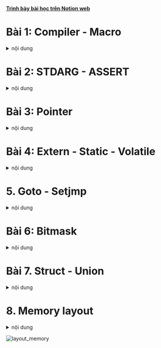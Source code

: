 **[Trình bày bài học trên Notion web](https://ritzy-tray-c64.notion.site/Advance-C-CPP-1340b8981c614ba29eb68631e6479064)**

# Bài 1: Compiler - Macro
<details>
<summary>nội dung</summary>

<h2>Compiler</h2>

**Compiler là trình biên dịch, có nhiệm vụ biên dịch source code sang ngôn ngữ máy để vi xử lí có thể thực thi được chương trình đó.**

<p align="center">
  <img src="https://github.com/user-attachments/assets/418ae9af-78e6-4ba5-a352-9193f6056b5c" width="50%">
</p>

* Preprocessing: là quá trình tiền xử lí, tạo ra file preprocessed. Trong qua trình này:

    * Preprocessor sẽ copy nội dung của file được include vào file tiền xử lí.
    * Xóa bỏ các comment trong source file.
    * Chèn nội dung được định nghĩa của macro tại vị trí gọi macro đó.

* Compilation: từ preprocessed source compiler sẽ biên dịch sang assembly code.

* Assemble: assembler tạo ra object file từ assembly code.

* Linking: Linker sẽ gộp các file object đã tạo ra từ lại thành một excutable file.
    * Vì khi include một header thì file header đó chỉ chứa tên của hàm không có nội dung thực thi của hàm đó. Tức là sau tiền xử lí cũng chỉ chứa tên hàm mà không có nội dung hàm trong file đó.
    * File source của header đó cũng được biên dịch thành file object và linker sẽ gộp nội dung của hàm đó vào executable file.

<h2>Macro</h2>

**Macro gồm một label và nội dung là đoạn code sẽ được thay thế cho label đó trong quá trình tền xử lí (preprocessing).**

**Chỉ thị tiền xử lí là chỉ thị báo cho preprocesor xử lí những nội dung có trong source code.**

Các chỉ thị tiền xử lí:

* #include: là chỉ thị chèn tất cả nội dung của file được include vào source file.
    
    ⇒ Giúp quản lí và tái sử dụng source code hiệu quả.
    
* #define: dùng để định nghĩa một macro.

* #undef: để hủy định nghĩa một macro đã định nghĩa trước đó.
    
    ⇒ Sử dụng trong trường hợp cần định nghĩa lại macro.
    
* #if, #elif, #else: là những chỉ thị điều kiện để quyết định xem có chèn những nội dung bên trong điều kiện vào source file hay không. Kết thúc chỉ thị điều kiện này là #endif.
    
    ⇒ Dùng để linh hoạt khai báo macro có nội dung khác nhau phù hợp với yêu cầu và đối tượng thực thi chương trình.
    
- #ifdef và #ifndef: là chỉ thị kiểm tra xem đã định nghĩa macro đó hay chưa. Nếu điều kiện đúng thì nội dung bên trong điều kiện sẽ được chèn vào source file. Kết thúc chỉ thị điều kiện là #endif.
    
    ⇒ Để tránh chèn lặp lại những nội dung đã được định nghĩa và chèn vào trước đó.

Các toán tử trong macro:
* Stringize: định nghĩa nội dung của label phía sau # là một chuỗi trong dấu “”.
    
    ```c
    #define _PRINTF(cmd) printf(#cmd)
    ```
    
* Concatenation: nối nội dung của label phía sau ## vào chuỗi phía trước.
    
    ```c
    #define PIN_DEF(number)    int pin_##number
    ```
    
* Variadic: tạo ra macro có thể nhận số lượng tham số truyền vào không cố định và có thể thay đổi.

    ```c
    #define NUM_LIST(...)                       \
    int sum_list[] = {__VA_ARGS__}

    NUM_LIST(1, 4, 5, 6);

    // kết quả sau tiền xử lí
    int sum_list[] = {1, 4, 5, 6};
    ```

Ví dụ định nghĩa macro:

* Định nghĩa macro có chứa giá trị của số pi.

* Định nghĩa macro khai báo nhiều biến có cùng format tên.

* Định nghĩa macro khai báo function.

    ```c
    #define PI_NUMBER               (double)3.14159

    #define NEW_VAR(name)           \
    int         int_##name;         \
    double      double_##name;      \
    char        char_##name;

    #define     _PRINTF(func_name, cmd)         \
    void func_name() {                          \
        printf(#cmd);                           \
        printf("\n");                           \
    }

    _PRINTF(print_hello, hello!);
    _PRINTF(print_goodbye, good bye!);

    int main() {

        printf("%.3f\n", PI_NUMBER); 

        NEW_VAR(test);
        int_test = 5;
        double_test = 5.0;
        char_test = 'a';

        print_hello();
        print_goodbye();
        return 0;
    }
    ```

Ví dụ #ifdef và #ifndef:

* Dùng #ifndef để kiểm tra xem label BOARD_H đã được địa nghĩa trước đó hay chưa. Và định nghĩa label đó nếu chưa.

* Dùng điều kiện #if, #elif để định nghĩa chân Led builtin  phù hợp với board cần biên dịch.

    ```c
    #ifndef BOARD_H
    #define BOARD_H

    #define MCU     UNO
    //#define MCU     MEGA

    #if MCU == UNO
        #define     LED_BULTIN      2
    #elif MCU == MEGA
        #define     LED_BULTIN      7
    #endif

    #endif
    ```

**Macro và function khác nhau như thế nào mặc dù có thể cho ra kết quả như nhau.**

* Function chiếm một vùng nhớ cố định trong main memory. Vì function chỉ được định nghĩa một lần. Mỗi khi gọi function thì program counter sẽ nhảy tới vùng nhớ lưu function đó để thực thi.
* Còn khi định nghĩa macro thì khi biên dịch preprocessor sẽ thay thế đoạn macro được định nghĩa tại vị trí gọi macro đó. Khi gọi nhiều lần sẽ có nhiều đoạn giống nhau trong main memory.
    
⇒ Dùng function sẽ tối ưu hơn về mặt bộ nhớ nhưng sẽ không tối ưu về mặt tốc độ khi so với macro.

</details>

# Bài 2: STDARG - ASSERT
<details>
<summary>nội dung</summary>

<h2>STDARG</h2>

**Stdarg là thư viện chuẩn của C, hỗ trợ viết function với số lượng tham số và kiểu dữ liệu không xác định trước.**

Kiểu dữ liệu và macro của thư viện stdarg:

* va_list: là kiểu dự liệu để chứa các tham số truyền vào.

* void va_start(va_list *ap*, *argN*): xác định địa chỉ bắt đầu trong danh sách tham số truyền vào. Địa chỉ bắt đầu là địa chỉ của tham số tiếp theo phía sau  label argN. Cần gọi trước va_start trước khi gọi va_arg.

* type va_arg(va_list *ap*, *type*): trả về giá trị của địa chỉ hiện tại đang trỏ tới trong danh sách tham số với kiểu dữ liệu xác định tại type. Và chuyển con trỏ đến vị trí tiếp theo trong danh sách tham số.

* void va_end(): giải phóng vùng nhớ đã tạo ra của biến va_list. Cần gọi khi không còn sử dụng va_list đó nữa.

Ví dụ viết một function tính tổng các số truyền vào kiểu int có số lượng tham số có thể thay đổi:

```c
int sum(int count, ...){
    va_list num_list;
    // khởi tạo va_list để lưu địa chỉ các tham số truyền vào
    va_start(num_list, count);
    // lấy ra giá trị của tham số hiện tại đang trỏ đến (địa chỉ đầu tiên là địa chỉ của tham số phía sau count)
    int result = va_arg(num_list, int);
    for(int index=1;index<count;index++) {
            // cộng dồn lần lượt các giá trị còn lại trong danh sách tham số
        result += va_arg(num_list, int);
    }
    // giải phóng vùng nhớ đã khởi tạo num_list
    va_end(num_list);
    return result;
}

int main(void) {
    printf("%d\n", sum(5, 1, 3, 5, 6, 7));
    return 0;
}
```

⇒ Ứng dụng để viết những function xử lí những trường hợp tham số truyền vào có thể thay đổi được.

<h2>ASSERT</h2>

**Assert là thư viện chuẩn của C, hỗ trợ debug và báo lỗi cho chương trình.**

**void assert(_Expression):** có tham số truyền vào là điều kiện báo lỗi và chuỗi kí tự thông báo khi có lỗi xảy ra.

* Nếu điều kiện đúng chương trình sẽ chạy tiếp mà không báo lỗi.
* Nếu điều kiện sai chương trình sẽ báo lỗi với chuỗi kí tự đã định nghĩa trước và dừng chương trình ngay lập tức.

⇒ Quan trọng trong quá trình debug và xử lí lỗi và assert sẽ báo chính xác vị trí lỗi trong source code là line nào.

Ví dụ sử dụng assert để báo lỗi:
```c
#define LOG(condition, cmd)     assert((condition) && #cmd)

double divide(double number_a, double number_b) {
    // assert( (number_b!=0) && "Divide for zero");
    LOG(number_b!=0, "Divide for zero");
    return number_a / number_b;
}

int main() {
	printf("%f\n", divide(4.0, 1.0));
	printf("%f\n", divide(4.0, 0.0));
}
```

</details>

# Bài 3: Pointer
<details>
<summary>nội dung</summary>

<h2>Pointer</h2>

**Pointer là biến có giá trị là địa chỉ của một biến khác. Thông qua con trỏ có thể truy cập đến để đọc hoặc thay đổi giá trị tại địa chỉ đó.**

* Mọi biến đều được lưu trên RAM trong quá trình thực thi chương trình và có địa chỉ riêng.

* Có thể dùng pointer để truy cập nhiều biến khác nhau giúp quá trình xử lí chương trình linh hoạt hơn.

**Kích thước của con trỏ phụ thuộc vào kiến trúc của vi xử lí.**

Ví dụ khai báo và sử dụng con trỏ:
```c
int number = 10;
int *ptr = &number;   // lấy địa chỉ của biến number gán cho con trỏ
*ptr = 100;           // thay đổi giá trị tại biến number = 100
```

<h2>Void Pointer</h2>

**Void Pointer là con trỏ có thể trỏ đến bất kì biến nào mà không cần biết trước kiểu dữ liệu của nó.**

* Tuy nhiên trước khi đọc hoặc thay đổi giá trị của biến được trỏ tới thì cần ép kiểu cho đúng với kiểu dữ liệu của biến đó.

Ví dụ khai báo Void pointer:
```c
int a = 100;
void *ptr = &a;
printf("%d\n", *(int *)a);
*(int *)ptr = 10;
```

<h2>NULL Pointer</h2>

**NULL Pointer là con trỏ có giá trị (địa chỉ trỏ tới) là 0x00.**

Khi khai báo một biến mới chương trình sẽ lấy một vùng nhớ chưa được sử dụng trên RAM để lưu biến. Nếu không gán giá trị khi khai báo thì giá trị của biến sẽ là một giá trị ngẫu nhiên đã được lưu tại địa chỉ này trước đó. 

⇒ Do đó khi khai báo con trỏ mà chưa gán địa chỉ cho nó thì gán NULL để tránh lỗi chương trình khi trỏ nhầm địa chỉ. (Khi không dùng nữa cũng gán NULL)

* Dùng con trỏ NULL có thể kiểm tra được con trỏ đã được khai báo địa chỉ hợp lệ hay chưa.

```c
void *ptr = NULL;
```

<h2>Pointer to Constant</h2>

**Pointer to constant là con trỏ chỉ cho phép đọc giá trị tại tại địa chỉ được trỏ đến mà không được phép thay đổi giá trị tại địa chỉ đó. Tuy nhiên có thể gán lại giá trị (địa chỉ trỏ đến) cho con trỏ.**

Ví dụ sử dụng pointer to constant:
```c
int number_a = 10;
int number_b = 5;
// có thể khai báo con trỏ theo một trong hai cách sau.
int const *ptr_const = &number_a;
// const int *ptr_const = &number_a;

// không thể thay đổi giá trị của biến được trỏ đến.
// *ptr_const = 5; => Lỗi
// tuy nhiên có thể thay đổi giá trị của con trỏ.
ptr_const = &number_b;
```

<h2>Constant Pointer</h2>

**Constant pointer là con trỏ được khởi tạo với giá trị (địa chỉ trỏ đến) không được phép thay đổi. Chỉ có thể đọc và thay đổi giá trị tại địa chỉ được trỏ đến.**

Ví dụ sử dụng constant pointer:
```c
int number_a = 10;
int number_b = 5;
int *const ptr_const = &number_a;

// có thể thay đổi giá trị tại number_a
*const_ptr = 7;

// tuy nhiên đã khởi tạo con trỏ trỏ đến địa chỉ của number_a thì không thể trỏ đến một biến khác nữa.
// ptr_const = &number_b; => chương trình báo lỗi
```

<h2>Pointer to Function</h2>

**Function pointer là con trỏ có giá trị là địa chỉ của một function.**

    ⇒ Trỏ đến vùng nhớ chứa function.

Ví dụ sử dụng pointer to function:

```c
/*
	khai báo ptr là con trỏ hàm có tham số truyền vào là (int, int)
và kiểu trả về là int.
	sử dụng con trỏ hàm để gọi hàm phù hợp theo điều kiện
*/

#define OPERATOR    SUM
// #define OPERATOR    MULTIPLE

int multiple(int number_a, int number_b) {
    return number_a * number_b;
}

int sum(int number_a, int number_b) {
    return number_a + number_b;
}

int main() {
    int (*ptr)(int, int) = NULL;

    #if OPERATOR == SUM
        ptr = &sum;
    #elif OPERATOR == MULTIPLE
        ptr = &multiple;
    #endif
    
    printf("%d\n", ptr(5, 10));
}
```
* Function pointer còn có thể dùng làm tham số truyền vào cho một function khác. 

    Ví dụ:
    ```c
    /*
        Tạo một function có tham số truyền vào là một con trỏ hàm và các tham số phụ.
        Sử dụng con trỏ để gọi hàm tính toán.
    */


    int multiple(int number_a, int number_b) {
        return number_a * number_b;
    }

    int sum(int number_a, int number_b) {
        return number_a + number_b;
    }

    int CalcAndShow(int (*ptr)(int, int), int number_a, int number_b) {
        int result = ptr(number_a, number_b);
        printf("%d\n", result);
        return result;
    }

    int main() {
        int a = 10, b = 4;
        int (*ptr)(int, int) = NULL;
        CalcAndShow(&multiple, a, b);
        CalcAndShow(&sum, a, b);
    }
    ```

Ép kiểu một con trỏ hàm:
```c
int sum(int number_a, int number_b) {
    return number_a + number_b;
}
...
void *ptr = &sum;
int result = ((int (*)(int, int))ptr)(5, 3);
```

<h2>Pointer to Pointer</h2>

**Pointer to Pointer là con trỏ có giá trị là địa chỉ của con trỏ khác (trỏ đến con trỏ khác).**

```c
/*
	Khai báo con trỏ ptr_1 trỏ tới biến point.
	Khai báo con trỏ ptr_2 trỏ tới ptr_1.
	In ra giá trị và địa chỉ của ptr_1 và ptr_2.
*/

double point = 9.2;
double *ptr_1 = &point;
double **ptr_2 = &ptr_1;

printf("&point : %lu\t- point = %.3f\n", &point, point);
printf("&ptr_1 : %lu\t- *ptr_1 = %.3f\n", &ptr_1, *ptr_1);

// con trỏ ptr_2 có giá trị là địa chỉ của ptr_1.
// ta cũng có thể trỏ với point qua ptr_2
printf("ptr_2 : %lu\t- *ptr_2 : %lu\t- **ptr_2 = %.3f\n", ptr_2, *ptr_2, **ptr_2);

/*
	Kết quả in ra
&point : 144701488      - point = 9.200
&ptr_1 : 144701480      - *ptr_1 = 9.200
ptr_2 : 144701480       - *ptr_2 : 144701488    - **ptr_2 = 9.200
*/
```

</details>

# Bài 4: Extern - Static - Volatile
<details>
<summary>nội dung</summary>

<h2>Extern</h2>

**Từ khóa extern dùng để khai báo một biến toàn cục hoặc hàm đã được định nghĩa (khai báo và cấp phát bộ nhớ) ở một file khác. Tức là có thể sử dụng biến toàn cục hoặc hàm của một file khác.**

- Khai báo một biến và gán giá trị cho nó thì nó phải nằm ở file source (.c).

Ví dụ khai báo và sử dụng một hàm và biến toàn cục ở một file source khác:

```c
/* scale.c */

#include "scale.h"

double scale_factor = 0.5;

double calcLength(double len) {
    return len*scale_factor;
}

```

```c
/* main.c */

#include <stdio.h>
// #include "sum.h" => ví dụ này không dùng include

// dùng từ khóa extern để báo đây là một biến toàn cục và một function đã được định nghĩa ở một file kkhác.
extern double scale_factor;
extern double calcLength(double len);

int main(void) {

    double obj_len = 10.0;
    // gọi hàm tính độ dài với scale factor được định nghĩa ở một file khác với.
    printf("Length: %.3f.\n", calcLength(obj_len));
    // do đã dùng từ khóa extern để khai báo scale_factor
	  // thay đổi giá trị scale_factor được định nghĩa file scale.c
	  // và tính lại độ dài một lần nữa với scale_factor vừa thay đổi.
    scale_factor = 2;
    printf("Length: %.3f.\n", calcLength(obj_len));

    return 0;
}

/* Kết quả in trên terminal
Length: 5.000.
Length: 20.000.
*/
```

## Static

### Biến static cục bộ

**Static local variables là những biến cục bộ được khai báo và cấp phát địa chỉ một lần duy nhất và chỉ thu hồi vùng nhớ của biến khi kết thúc chương trình.**

Local variables: biến cục bộ là biến được khai báo bên trong hàm chỉ có phạm vi sử dụng bên trong hàm.

Ứng dụng: 

- Sử dụng trong trường hợp cần giữ lại giá trị của biến trong các lần gọi hàm.
- Thực hiện khởi tạo cho hàm một lần duy nhất.

    Ví dụ sử dụng biến static cục bộ:
    
    ```c
    #include <stdio.h>
    
    void countObject() {
    		// biến counter sẽ được khai báo ở lần đầu tiên gọi hàm
    		// khi gọi những lần tiếp theo chương trình sẽ không khai báo lại 
    		// mà dùng sửa dụng lại vùng nhớ đã cấp phát trước đó.
    		// nên giá trị của biến counter sẽ được cộng lên ở mỗi lên gọi hàm
        static int counter = 0;
        printf("Add object %d.\n", ++counter);
    }
    
    int main(void) {
        countObject();
        countObject();
        countObject();
        countObject();
        countObject();
    }
    
    /* Kết quả in ra màn hình
    Add object 1.
    Add object 2.
    Add object 3.
    Add object 4.
    Add object 5.
    */
    ```
    
    ```c
    
    #include <stdio.h>
    #include <time.h>
    
    #define TIMER_INIT      0
    #define TIMER_RUN       1
    #define TIME_OUT        0
    
    /*
    function timer sửa dụng hai biến static cục bộ:
    state để kiểm tra trạng thái của timer, khởi tạo giá trị cho time_stamp khi timer bắt đầu chạy.
    time_stamp lưu giá trị clock để so sánh cho những lần gọi sau. Tính xem timer đã time out hay chưa.
    */
    int timer(int interval) {
        static clock_t time_stamp;
        static int state = TIMER_INIT;
    
        if (state == TIMER_INIT) {
            time_stamp = clock();
            state = TIMER_RUN;
        } else {
            if ((clock() - time_stamp) >= interval) {
                state = TIMER_INIT;
                return TIME_OUT;
            }
        }
        
        return TIMER_RUN;
    }
    
    int main(void) {
    
        int counter = 1;
        while (1) {
            if (timer(1000) == TIME_OUT) {
                printf("Time out.\n");
                if (counter == 5) {
                    break;
                }
                counter++;
            }
        }
    
        return 0;
    }
    ```
    

### Biến static toàn cục

**Static global variables là những biến toàn cục chỉ có thể sử dụng trong phạm vi của file chứa nó và không cho phép extern để file khác sử dụng.**

Global variables: 

- Biến toàn cục là biến được khai báo không nằm trong hàm nào.
- Không thể extern biến static toàn cục để sử dụng ở một file khác. (Tương tự với hàm static)
    
    ⇒ Có thể sử dụng biến hoặc hàm static ở một file khác thông qua function được định nghĩa ở chính file đó.
    

Ứng dụng: để hạn chế gọi hàm hoặc biến ở ngoài file chứa nó (Trong trường hợp thiết kế thư viện sẽ dùng với mục đích không cho phép người sử dụng gọi hàm hoặc biến không được phép truy cập làm ảnh hưởng kết quả của chương trình).

- Ví dụ sử dụng biến static toàn cục:
    - Khi viết một thư viện nhưng không muốn người sử dụng sử dụng các hàm tính toán trong đó hay thay đổi những biến trong đó ta sẽ định nghĩa nó ở dạng static.
    - Trong ví dụ này chỉ khai báo biến scale_factor và hàm calcLength trong file sum.c, ngoài file này ra không có file nào có thể sử dụng được biến và hàm này.
    - Người dùng chỉ có thể gọi được function showLength khi include file  sum.h
    
    ```c
    /* file name: sum.h */
    #ifndef SUM_H
    #define SUM_H
    
    #define OBJECT_1
    // #define OBJECT_2
    // #define OBJECT_3
    
    void showLength(double len);
    
    #endif
    ```
    
    ```c
    /* file name: sum.c */
    
    #include "sum.h"
    #include <stdio.h>
    
    #ifdef OBJECT_1
        #define _SCALE_FACTOR   0.5
    #elif OBJECT_2
        #define _SCALE_FACTOR   1.2
    #elif OBJECT_3
        #define _SCALE_FACTOR   0.8
    #else
        #define _SCALE_FACTOR   1.0
    #endif
    
    static double scale_factor = _SCALE_FACTOR;
    
    static double calcLength(double len) {
        return len*scale_factor;
    }
    
    void showLength(double len) {
        printf("Length: %.3f.\n", calcLength(len));
    }
    ```
    
    ```c
    /* file name: main.c */
    
    #include <stdio.h>
    #include "sum.h"
    
    int main(void) {
        double obj_len = 10.0;
        showLength(obj_len);
        return 0;
    }
    ```
    

Thắc mắc: Biến và hàm static toàn cục khi khai báo ở file header (.h) thì chỉ có thể sử dụng trong phạm vi file header. Nên thông thường người ta sẽ khai báo biến và hàm static toàn cục trong file source (.c) để có ghể gọi từ các hàm khác như trong ví dụ ở phía trên.

### Từ khóa register

<p align="center">
  <img src="https://github.com/user-attachments/assets/dcfa0002-01e9-4c82-9096-6b11ef19e123" width="90%">
</p>


ALU (Arithmetic Logic Unit) có nhiệm vụ các phép toán trong chương trình. Và ALU chỉ làm việc với thanh ghi.

Khi một biến được khai báo chương trình sẽ cấp phát bộ nhớ của biến đó tại một địa chỉ trên RAM.

Các bước vi xử lí thực hiện một phép toán:

- Chuyển giá trị tại vùng nhớ cần tính trên RAM vào register.
- ALU lấy giá trị trên register tính toán sau đó trả giá trị vào register.
- Register chuyển kết quả nhận được từ ALU vào lại RAM.

⇒ Tốc độ thực thi của chương trình phụ thuộc nhiều vào tốc độ truyền dự liệu của RAM.

**Từ khóa register sẽ báo cho compiler khai báo và cấp phát bộ nhớ của biến đó trên thanh ghi. Giúp giảm bước truyền nhận dữ liệu giữa RAM và Register nên chương trình thực sẽ thi nhanh hơn. Chỉ có thể sử dụng từ khóa register với những biến cục bộ.**

**Bộ nhớ của register ít và không thể mở rộng giới hạn được như RAM.**

Ứng dụng: khai báo các biến dùng thường xuyên và xử lí tính toán với những biến đó ưu tiên tốc độ.

Ví dụ sử dụng hai biến được định với từ khóa register và không có từ khóa register:
    
- Với từ khóa register biến index sẽ được khai báo và cấp phát bộ nhớ trong thanh ghi thay vì trên RAM.
        
    ⇒ Tốc độ thực thi hàm khi sử dụng register để khai báo biến index sẽ nhanh hơn.
        

    ```c
    #include <stdio.h>
    #include <time.h>
    
    void showTime() {
        clock_t time_start;
        time_start = clock();
    
        register unsigned long index;
        // unsigned long index;
        
        unsigned long number = 100000000;
    
        for(index=0;index<number;index++) {
    
        }
    
        printf("Execution time: %.5f\n", (double)((clock() - time_start)/1000.0));
    }
    
    int main(void) {
    
        showTime();
        
        return 0;
    }
    
    /* Output:
    Execution time: 0.22800 (without register)
    Execution time: 0.03500 (with register)
    */
    ```
    

Thắc mắc: Nếu biến được khai báo và cấp phát bộ nhớ trên thanh ghi của vi xử lí thì có thể dùng con trỏ để trỏ đến biến đó hay lấy địa chỉ như một biến thông thường được cấp phát bộ nhớ trên RAM hay không?

## Từ khóa Volatile

Vi điều khiển có bộ nhớ giới hạn, nên khi build chương trình compiler sẽ tối ưu bộ nhớ bằng các bỏ qua các biến không thay đổi giá trị trong quá trình chạy chương trình.

```c
int main() {
	while(1) {
		int number_a = 10;
		int number_b = read_number();
        number_a;
        number_b;
	}
}
```

Trong đoạn code phía trên khi compiler thấy biến cục bộ number_a không thay đổi giá trị phía bên trong while nên compiler sẽ tối ưu biến này. Tương tự với number_b, tuy được khai báo và gán giá trị là giá trị trả về của một hàm nhưng compiler vẫn sẽ tối ưu number_b.

**Từ khóa Volatile sẽ báo cho compiler không tối ưu biến đó.**

```c
volatile number_a = 10;
```

Ứng dụng:

- Khai báo volatile để tránh những lỗi chạy chương trình khi compiler tối ưu biến đó.
- Thường được sửa dụng nhiều trong RTOS. (Khi một biến toàn cục được thay đổi giá trị ở nhiều task khác nhau, dùng votatile để tránh compiler tối ưu biến đó bên trong một task)

</details>

# 5. Goto - Setjmp
<details>
<summary>nội dung</summary>

## Goto

**Từ khóa goto sẽ cho phép nhảy đến một label được đặt trong phạm vi của hàm gọi từ khóa goto.**

Các trường hợp ứng dụng goto:

- Thoát khỏi nhiều vòng lặp chồng lên nhau.
- Finite State Machines.
- Lập trình các ứng dụng menu, quét lét,…

    Ví dụ sử dụng goto để thoát ra khỏi 3 cấp vòng lặp, thay vì sử dụng break để thoát ra khỏi từng vòng lặp:
    
    ```c
    #include <stdio.h>
    
    int main(void) {
    
        while(1) {
            for(int col=0;col<10;col++) {
                for(int row=0;row<10;row++) {
                    if((col==5)&&(row==8)) {
                        goto exit_loops;
                    }
                    printf("Col: %d, Row: %d\n", col, row);
                }
            }
        }
    
        exit_loops:
    
        return 0;
    }
    ```
    

## Setjmp

**setjump là thư viện chuẩn của C, hỗ trợ macro setjmp và function longjmp.**

- Macro setjmp(BUF): thiết lập một vị trí trong chương trình mà khi gọi longjmp chương trình sẽ nhảy lệnh đó và trả về một giá trị.
    - BUF là tham số truyền vào có kiểu dữ liệu là jmp_buf.
    - Ở lần đầu tiên thực thi setjmp sẽ trả về giá trị 0.
    - Ở những lần thực thi tiếp theo setjmp sẽ trả về giá trị tương ứng với tham số thứ 2 của longjmp.
- Function longjmp(jmp_buf _Buf,int _Value): nhảy đến vị trị đã set của tham số đầu tiên và trả về giá trị của tham số thứ hai.

⇒ setjump thường được sử dụng cho xử lí ngoại lệ trong C.

- Ví dụ sử dụng setjmp và longjmp:
    - Ví dụ xử lí những ngoại lệ như truyền vào mảng không hợp lệ (size = 0) hoặc không nằm trong range.
    - Gọi marco setjmp trong main để thiết lập điểm nhảy tới khi gọi longjmp (xảy ra ngoại lệ).
    - Ở lần đầu tiên setjmp sẽ trả về 0, tức là exception_code có giá trị là 0, tương ứng với case ERR_NONE ⇒ Chạy function xử lí mảng.
    - Nếu những điều kiện đặt ra không thỏa mãn như mảng có độ dài = 0, hoặc giá trị phần tử vượt ngoài range thì longjump sẽ được gọi và truyền vào giá trị lỗi tương tứng ở tham số thứ 2. ⇒ chương trình sẽ qua lại chỗ setjump và lúc này exception_code mang một giá trị khác.
    - Những case lỗi (ERR_ARRAY_SIZE, ERR_OUT_RANGE) là nơi sẽ thực hiện xử lí khi có ngoại lệ xảy ra.
    - Trong trường hợp phát hiện ra lỗi, ngoại lệ vẫn có thể chạy tiếp các lệnh khác ở phía dưới.
    
    ```c
    #include <stdio.h>
    #include <setjmp.h>
    
    #define ERR_NONE            0
    #define ERR_ARRAY_SIZE      1
    #define ERR_OUT_RANGE       2
    
    #define VAL_MIN             0
    #define VAL_MAX             10
    
    jmp_buf buf;
    int exception_code;
    
    void checkOutRange(int value) {
        if ((value < VAL_MIN)  || (value > VAL_MAX)) {
            longjmp(buf, ERR_OUT_RANGE);
        }
    }
    
    void arrayProcess(int *const arr, int size) {
        if (size <= 0 ) {
            longjmp(buf, ERR_ARRAY_SIZE);
        }
    
        for(int index=0;index<size;index++) {
            checkOutRange(*(arr+index));
            printf("Number at <index>: %d.\n", *(arr+index));
        }
    }
    
    int main(void) {
    
        int num_list[] = { 0, 2, 4, 5, 6, 3, 12};
        int list_size = sizeof(num_list)/sizeof(int);
    
        exception_code = setjmp(buf);
    
        switch (exception_code) {
            case ERR_NONE:
                arrayProcess(num_list, list_size);
    		        // arrayProcess(num_list, 0);
                break;
            case ERR_ARRAY_SIZE:
                printf("Input Array invalid...\n");
                break;
            case ERR_OUT_RANGE:
                printf("Value out of range...\n");
                break;
        }
    
    		printf("Handle another features...\n");
        return 0;
    }
    ```

</details>

# Bài 6: Bitmask
<details>
<summary>nội dung</summary>

**Bitmask là một kỹ thuật lập trình, sử dụng các toán tử bitwise để thao tác hoặc lưu trữ thông tin với đơn vị bit.**

Ứng dụng: Tối ưu hóa bộ nhớ sử dụng, quản lí thuộc tính của đối tượng,…

## Các toán tử bitwise:

### AND

**Toán tử AND ( & ) sẽ thực hiện phép AND Logic cho từng cặp bit của hai giá trị cần thực hiện phép toán.**

| Input 1 | Input 2 | Output |
| --- | --- | --- |
| 0 | 0 | 0 |
| 0 | 1 | 0 |
| 1 | 0 | 0 |
| 1 | 1 | 1 |

⇒ Chỉ khi bit input 1 và bit input 2 đều là 1 thì kết quả mới là 1.

Ví dụ:

```c
uint8_t input_1 = 0b01001100;
uint8_t input_2 = 0b00101100;
uint8_t output  = input_1 & input_2;
/*   => output  = 0b00001100  */
```

### OR

**Toán tử OR ( | ) sẽ thực hiện phép OR Logic cho từng cặp bit của hai giá trị cần thực hiện phép toán.**

| Input 1 | Input 2 | Output |
| --- | --- | --- |
| 0 | 0 | 0 |
| 0 | 1 | 1 |
| 1 | 0 | 1 |
| 1 | 1 | 1 |

⇒ Chỉ cần tối thiểu 1 trong hai bit input là 1 thì kết quả là 1.

Ví dụ: 

```c
uint8_t input_1 = 0b01001100;
uint8_t input_2 = 0b00101100;
uint8_t output  = input_1 | input_2;
/*   => output  = 0b01101100  */
```

### XOR

**Toán tử XOR ( ^ ) sẽ thực hiện phép XOR Logic cho từng cặp bit của hai giá trị cần thực hiện phép toán.**

| Input 1 | Input 2 | Output |
| --- | --- | --- |
| 0 | 0 | 0 |
| 0 | 1 | 1 |
| 1 | 0 | 1 |
| 1 | 1 | 0 |

⇒ Nếu một cả hai bit input cùng là 0 hoặc cùng là 1 thì kết quả sẽ là 0. Ngược lại chỉ có 1 trong hai input là 1 là kết quả là 1.

```c
uint8_t input_1 = 0b01001100;
uint8_t input_2 = 0b00101100;
uint8_t output  = input_1 ^ input_2;
/*   => output  = 0b01100000  */
```

### NOT

**Toán tử NOT ( ~ )  sẽ thực hiện phép NOT Logic, đảo ngược giá trị của bit.**

```c
uint8_t input  = 0b01001100;
uint8_t output = ~input;
/*   => output = 0b10110011  */
```

### Shift left - Shift right

**Shift left ( << ) là toán tử dịch bit sang trái, các bit được chèn vào phía bên phải sẽ là 0.**

```c
uint8_t input  = 0b00000001;
uint8_t output = input << 2;
/*   => output = 0b00000100  */
output = input << 5;
/*   => output = 0b00100000  */
```

**Shift right ( >> ) là toán tử dịch bit sang phải, các bit được chèn vào phía bên trái sẽ là 0.**

```c
uint8_t input  = 0b10000001;
uint8_t output = input >> 2;
/*   => output = 0b00100000  */
output = input >> 5;
/*   => output = 0b00000100  */
```

- Ví dụ sử dụng bitmask:
    - Sử dụng bitmask để thay đổi giá trị tại một bit chỉ định mà vẫn giữ nguyên giá trị cho các bit còn lại.
    - Sử dụng bitmask để đọc ra giá trị của từng bit.
    
    ```c
    #include <stdio.h>
    #include <stdint.h>
    
    uint8_t port_State = 0;
    
    void portWrite(uint8_t pin_number, uint8_t value) {
        if(value == 0) {
            port_State &= ~(1 << pin_number);
        } else if (value == 1) {
            port_State |= (1 << pin_number);
        }
    }
    
    char *const showBinary(uint8_t value) {
        static char bin[9];
    
        for(int index=0;index<8;index++) {
            uint8_t single_bit = (value >> index) & 1;
            bin[7-index] = ((single_bit == 0) ? '0' : '1');
        }
    
        return bin;
    }
    
    int main(void) {
        // printf("0b%s", showBinary(0b00100));
    
        printf("%s\n", showBinary(port_State));
        portWrite(0, 1);
        printf("%s\n", showBinary(port_State));
        portWrite(2, 1);
        printf("%s\n", showBinary(port_State));
        portWrite(7, 1);
        printf("%s\n", showBinary(port_State));
        portWrite(0, 0);
        printf("%s\n", showBinary(port_State));
        portWrite(7, 0);
        printf("%s\n", showBinary(port_State));
        
        return 0;
    }
    ```
    

### Bit fields

**Bit fields trong struct giúp tối ưu bộ nhớ khi khai báo và sử dụng một struct bằng cách xác định số bit sẽ dùng để lưu một phần tử trong struct.**

- Ví dụ sử dụng Bit fields 1:
    
    ```c
    typedef struct {
        uint8_t bit_0 : 1;
        uint8_t bit_1 : 1;
        uint8_t bit_2 : 1;
        uint8_t bit_3 : 1;
        uint8_t bit_4 : 1;
        uint8_t bit_5 : 1;
        uint8_t bit_6 : 1;
        uint8_t bit_7 : 1;
    } GPIO_PORT;
    ```
    
    Như ví dụ ở trên, struct có tên GPIO_PORT có 8 phần tử kiểu uint8_t, tuy nhiên mỗi phần tử chỉ sử dụng 1 bit để lưu giá trị thay vì 1 byte. Nên struct này chỉ chiếm 1 byte bộ nhớ.
    
- Ví dụ sử dụng Bit fields 2:
    
    ```c
    typedef struct {
        uint8_t feature_1 : 4;
        uint8_t feature_2 : 4;
        uint8_t feature_3 : 1;
    } Features;
    ```
    
    Như ví dụ ở trên feature_3 sử dụng 1 bit, nhưng hai phần tử trước đó đã đủ 8 bit, nên lúc này struct Features sẽ chiếm 2 byte bộ nhớ.
    
    Với feature_3 chỉ chiếm 1 bit để lưu trữ lên khi chỉ có thể gán 0b1 hoặc 0b0 nếu gán giá trị lớn hơn (ví dụ: 0b10) sẽ làm mất dữ liệu do 1 bit không thể lưu hết.

</details>

# Bài 7. Struct - Union

<details> 
<summary>nội dung</summary>

# 7. Struct - Union

## Struct

**Struct là cấu trúc dữ liệu chứa nhiều biến member do người lập trình định nghĩa, mỗi member có một vùng nhớ riêng.**

Sử dụng struct:

```c
struct Car{
    char name[50];
    double maxSpeed;
    double maxAccel;
    int seats;
};

// Khai báo một struct và dữ liệu
struct Car myCar = {.name = "Honda", .maxSpeed = 200.0, .maxAccel = 500.0, .seats = 4};
// truy cập đến struct member
myCar.maxSpeed = 150.0;
struct Car* ptr = &myCar;
// con trỏ truy cập đến struct member
ptr->seats = 6;
```

Sử dụng từ khóa typedef thêm tên cho struct để rút gọn cú pháp khai báo biến:

```c
typedef struct {
    char name[50];
    double maxSpeed;
    double maxAccel;
    int seats;
} Car;

Car myCar = {.name = "Honda", .maxSpeed = 200.0, .maxAccel = 500.0, .seats = 4};
```

### Padding của Struct:

Cách sắp xếp vùng nhớ của struct:

```c
typedef struct {
    uint8_t member_1;
    uint32_t member_2;
    uint16_t member_3;
} struct_1;
```

<p align="center">
  <img src="https://github.com/user-attachments/assets/f5007d6b-a25f-4497-a972-e7c20494411a" width="60%">
</p>


struct_1 mặc dùng tổng size của ba phần tử là 7 byte tuy nhiên struct_1 có kích thước là 12 byte:

- compiler sẽ chọn kích thước của phần tử lớn nhất để làm tham chiếu sắp xếp vị trí cho các phần tử còn lại.
- struct_1 sẽ chọn kích thước 4 làm bội số và một phần tử sẽ hoàn toàn đặt trong một vùng nhớ 4 byte.
- member_1 là phần tử đầu tiên, có kích thước là 1 byte, giả sử địa chỉ bắt đầu của biến struct này là 0xF0. member 1 sẽ đặt ở 0xF0.
- member_2 có kích thước là 4 byte và nếu đặt vào địa chỉ 0xF1 sẽ thừa ra 1 byte (tại 0xF4) vào vùng nhớ 4 byte kế tiếp. Nên member_2 sẽ bắt đầu từ 0xF4 và 3 byte không được sử dụng trong vùng nhớ 4 byte đầu tiên gọi là padding.
- Tương tự member_3 sẽ bắt đầu từ địa chỉ 0xF8 và 2 byte còn lại là padding.
    
    ⇒ Kích thước của struct sẽ là 7 byte + 5 byte padding = 12 byte.
    

```c
typedef struct {
    uint8_t member_1;
    uint16_t member_2;
    uint32_t member_3;
} struct_2;
```

<p align="center">
  <img src="https://github.com/user-attachments/assets/65bdd7ad-5e32-4160-aa95-27c101af01be" width="60%">
</p>

struct_2 có kích thước là 8 byte trong đó có 1 byte padding.

Ứng dụng nhiều trong xử lí json và list.

### Union

**Union là cấu trúc dữ liệu mà tất cả member đều sử dụng chung 1 vùng nhớ và có địa chỉ bắt đầu giống nhau.**

Ví dụ:

```c
typedef union {
    uint8_t member_1;
    uint16_t member_2;
    uint32_t member_3;
} union_1;

union_1 myUnion;
myUnion.member_3 = 1048574;
/*
member_3 = 1048574
member_2 = 65534
member_1 = 254
*/
```

<p align="center">
  <img src="https://github.com/user-attachments/assets/39695979-01f7-417e-bb88-063759a1dd52" width="70%">
</p>

Do tất cả member của union đều dùng chung vùng nhớ và có cùng địa chỉ bắt đầu nên khi gán giá trị cho member_3 như ví dụ ở trên thì thực chất cũng là thay đổi giá trị của member_1 và member _2.

member_1 chỉ chiếm 1 byte tính từ địa chỉ bắt đầu nên giá trị member_1 là giá trị tại byte đầu tiên của member_3. Tương tụ với member_2.

Kích thước của Union:
    
- Kích thước của một union là kích thước của member lớn nhất cộng với tổng số padding.
    
    ```c
    typedef union {
        uint8_t member_1[1];
        uint16_t member_2[5];
        uint32_t member_3[2];
    } union_1;
    
    /*
    	Kích thước của union_1 là 12
    	Do uint32_t là kiểu dự liệu có size lớn nhất trong union, nên 4 byte sẽ được tính là bội số.
    	member_2 là phần tử có kích thước lớn nhất, 10 byte, tuy nhiên với bội số 4 thì vùng nhớ 4 byte cuối cùng sẽ gồm 2 byte của member_2 và 2 byte padding.
    */
    
    typedef union {
        uint8_t member_1[13];
        uint16_t member_2[5];
        uint32_t member_3[2];
    } union_2;
    
    /*
    	Kích thước của union_2 là 16
    	member 1 có kích thước lớn nhất 13 byte, tuy nhiên với bội số 4 thì vùng nhớ 4 byte cuối cùng sẽ gồm 1 byte của member_1 và 3 byte padding.
    */
    ```
    
Ứng dụng của Union và Struct trong embedded:
    
```c
typedef union {
    struct {
        uint8_t id[2];
        uint8_t data[4];
        uint8_t check_sum[2];
    } data;
    
    uint8_t frame[8];
} DataFrame;

int main(void) {
    DataFrame transmitter_data;
    DataFrame receiver_data;

    strcpy(transmitter_data.data.id, "10");
    strcpy(transmitter_data.data.data, "1234");
    strcpy(transmitter_data.data.check_sum, "70");
    
    strcpy(receiver_data.frame, transmitter_data.frame);

    return 0;
}
```
    
- data và frame dùng chung vùng nhớ.
- Khi muốn thay đổi thành phần của frame truyền đi sẽ thay đổi giá trị các member của data.
- Khi truyền từng byte dữ liệu đi sẽ dùng member frame.

⇒ Khi sử dụng struct và union thường sẽ thiết kế các member để không có padding.

</details>



# 8. Memory layout

<details> 
<summary>nội dung</summary>


![layout_memory.svg](https://prod-files-secure.s3.us-west-2.amazonaws.com/12f85233-d251-4641-9068-58727ed3c3fb/ec84dc1e-7d75-4d1c-bb78-bc3b4b3836d9/layout_memory.svg)

## Memory layout

Chương trình sau khi compile thành executable file sẽ được lưu trong bộ nhớ Flash hoặc ROM. Khi bắt đầu chạy chương trình, những vùng nhớ cần thiết sẽ được copy từ Flash sang RAM để thực thi.

Phân vùng nhớ của một chương trình C/C++ gồm 5 phần:

### Text

Text là vùng nhớ có địa chỉ thấp nhất. Phân vùng text chỉ có thể đọc và không ghi được trong quá trình chạy chương trình.

- Chứa các lệnh thực thi của chương trình.
- Chứa các biến hằng số, vùng nhớ lưu những kí tự được khởi tạo với con trỏ kiểu char.

```c
char line[12] = "Hello world!";
char *line1   = "Xin chao!";

int main(void) {
    printf("%p\n", line);
    printf("%p\n", *line1);
    return 0;
}

/*  Output
00007ff758f48000
0000000000000058
*/
// Chuỗi "Xin chao!" được khởi tạo ở phân vùng text có địa chỉ 0x0058
```

### Initialized data - DS (Data segment)

Initialized data - DS (Data segment) là phân vùng lưu global variables, static variables được khởi tạo với giá trị khác 0.

- Có thể thực hiện đọc và ghi giá trị tại phân vùng này.
- Các biến trong phân vùng data sẽ bị thu hồi vùng nhớ sau khi chương trình kết thúc.
- Các biến được lưu tại phân vùng DS:
    
    ```c
    int number_a = 10;
    static number_b = 100;
    
    void function() {
    	static number_c = 200;
    }
    ```
    

### Uninitialized data - BSS (Block started by symbol)

Uninitialized data - BSS (Block started by symbol) là phân vùng lưu global variables, static variables không được khởi tạo giá trị hoặc được khởi tạo với giá trị là 0.

- Có thể thực hiện đọc và ghi giá trị tại phân vùng này.
- Các biến trong phân vùng data sẽ bị thu hồi vùng nhớ sau khi chương trình kết thúc.
- Các biến được lưu tại phân vùng BSS:
    
    ```c
    int number_a = 0;
    static number_b;
    
    void function() {
    	static number_c = 0;
    }
    ```
    

⇒ Các biến tại phân vùng BSS vẫn được giữ nguyên vùng nhớ cho đến khi kết thúc chương trình.

### Stack

Stack là phân vùng nhớ được cấp phát tự động, hoạt động theo cấu trúc LIFO (Last In First Out). Vùng nhớ stack chứa các biến cục bộ, tham số truyền vào của hàm khi được gọi.

- Có thể thực hiện đọc và ghi giá trị tại phân vùng này.
- Các biến trong phân vùng stack sẽ bị thu hồi vùng nhớ khi hàm kết thúc.

### Heap

Heap là vùng nhớ lưu các biến được cấp phát động trong quá trình thực thi chương trình. Khi không còn sử dụng vùng nhớ đã được cấp phát trên heap thì phải giải phóng vùng nhớ đó. Nếu không giải phóng có thể dẫn tới mất dữ liệu (memory leak) do không còn vùng nhớ để lưu.

Sử dụng các hàm alloc, realloc, free, delete,… từ thư viện stdlib.h để cấp phát bộ nhớ trên vùng heap.

- Ví dụ cấp phát vùng nhớ trên heap
    
    ```c
    // Cấp phát vùng nhớ trên heap và sửa dụng vùng nhớ đó.
    
    #include <stdio.h>
    #include <stdlib.h>
    
    void function_1() {
        int size = sizeof(int)*10;
        int *list_num = (int *)malloc(size);
    
        printf("Malloc size: %d byte.\n", size);
    
        for(int index=0;index<10;index++) {
            list_num[index] = index;
        }
    
        for(int index=0;index<10;index++) {
            // printf("Address: 0x%p, Value: %d.\n", &list_num[index], list_num[index]);
            printf("Address: 0x%p, Value: %d.\n", list_num+index, *(list_num+index));
        }
        
        free(list_num);
    }
    
    int main(void) {
    
        function_1();
        return 0;
    }
    ```
    

Một biến constant local có thể thay đổi thay đổi được giá trị của nó thông qua một con trỏ đến địa chỉ của nó, vì biến constant local đó được lưu trên stack. Tuy nhiên khi biên dịch thì compiler sẽ cảnh báo.

Một biến constant global thì không có cách nào thay đổi được giá trị vì nó nằm trên phân vùng text.

## Stack và Heap

- Cả stack và heap đều cho phép đọc và ghi dữ liệu được lưu tại phân vùng đó.
- Stack để lưu những biến cục bộ và tham số truyền vào khi hàm được gọi, việc cấp phát vùng nhớ là do chương trình quản lí, vùng nhớ sẽ tự động bị thu hồi sau khi thoát khỏi hàm.
- Heap cho phép cấp phát vùng nhớ và truy cập đến vùng nhớ đó thông qua một con trỏ. Vùng nhớ heap do người lập trình tùy ý cấp phát bộ nhớ, và việc giải phóng vùng nhớ đã cấp phát cũng là do người lập trình.
- Các hai vùng nhớ để có thể xảy ra hiện tượng memory leak nếu lập trình không cẩn thận:
    - Nếu tạo ra số lượng biến có kích thước lớn hơn bộ nhớ của stack ví dụ như quá nhiều cục bộ trong hàm, gọi hàm đệ quy vô hạn,… sẽ dẫn tới tràn bộ nhớ stack (stack overflow).
    - Nếu cấp phát vùng nhớ lớn hơn kích thước của heap thì việc khởi tạo vùng nhớ đó sẽ không thành công. Hoặc cấp phát liên tục mà không giải phóng vùng nhớ trên heap cũng sẽ bị tràn bộ nhớ heap (heap overflow).
- Stack và Heap lưu dữ liệu theo hướng đối ngược nhau. Stack lưu dữ liệu vào địa chỉ giảm dần, còn Heap thì ngược lại.

## malloc và calloc

malloc và calloc đề cấp phát một vùng nhớ trên heap.

Tuy nhiên có khác biệt:

- malloc:
    - Sẽ cấp phát một vùng nhớ mà không khởi tạo giá trị cho các ô nhớ đó. Tức là giá trị của vùng nhớ đó vẫn sẽ giữ nguyên như trước khi cấp phát vùng nhớ. Các giá trị ngẫu nhiên này gọi là garbage values.
    - malloc chỉ cần một tham số truyền vào là số byte bộ nhớ sẽ cấp phát.
        
        ```c
         char *line = (char *)malloc(20 * sizeof(char));
        ```
        
- calloc:
    - Sẽ cấp phát một vùng nhớ và khởi tạo giá trị 0 cho các ô nhớ.
    - calloc có hai giá trị truyền vào là số phần tử cần cấp phát và kích thước (số byte) của mỗi phần tử.
        
        ```c
         char *line = (char *)calloc(20, sizeof(char));
        ```

</details>


![layout_memory](https://github.com/user-attachments/assets/859fe813-2556-472e-a67f-1a86291fc8d7)
